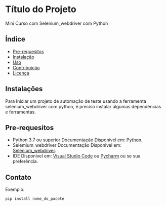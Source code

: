 # Título do Projeto
Mini Curso com Selenium_webdriver com Python

## Índice
- [Pre-requesitos ](#Pre-requesitos)
- [Instalação](#instalação)
- [Uso](#uso)
- [Contribuição](#contribuição)
- [Licença](#licença)

## Instalações

Para Iniciar um projeto de automação de teste usando a ferramenta selenium_webdriver com python, é preciso instalar algumas dependências e ferramentas.

## Pre-requesitos
- Python 3.7 ou superior Documentação Disponivel em: <a href="https://www.python.org/" target="_blank">Python</a>.
- Selemium_webdriver Documentação Disponivel em: <a href="https://www.selenium.dev/" target="_blank">Selenium_webdriver</a>.
- IDE Disponivel em: <a href="https://code.visualstudio.com/download" target="_blank">Visual Studio Code</a> ou
<a href="https://www.jetbrains.com/pt-br/pycharm/" target="_blank">Pycharm</a> ou se sua preferência.
## Contato



Exemplo:
```bash
pip install nome_do_pacote
